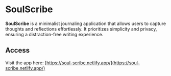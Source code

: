 # SoulScribe

**SoulScribe** is a minimalist journaling application that allows users to capture thoughts and reflections effortlessly. It prioritizes simplicity and privacy, ensuring a distraction-free writing experience.

## Access

Visit the app here: [https://soul-scribe.netlify.app/](https://soul-scribe.netlify.app/)
